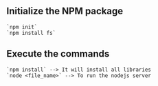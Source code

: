 ## Initialize the NPM package
    `npm init`
    `npm install fs`

## Execute the commands
    `npm install` --> It will install all libraries
    `node <file_name>` --> To run the nodejs server
  
